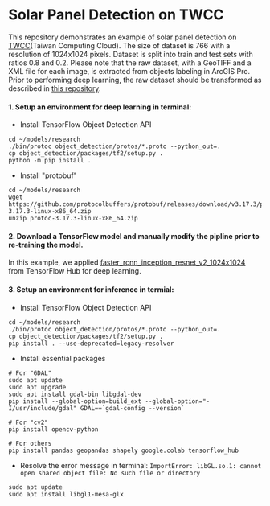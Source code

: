# Solar Panel Detection on TWCC
This repository demonstrates an example of solar panel detection on [TWCC](https://www.twcc.ai)(Taiwan Computing Cloud). The size of dataset is 766 with a resolution of 1024x1024 pixels. Dataset is split into train and test sets with ratios 0.8 and 0.2. Please note that the raw dataset, with a GeoTIFF and a XML file for each image, is extracted from objects labeling in ArcGIS Pro. Prior to performing deep learning, the raw dataset should be transformed as described in [this repository](https://github.com/lsyang99/Solar-Panel-Detection-Samples).

#### 1. Setup an environment for deep learning in terminal:

- Install TensorFlow Object Detection API
```
cd ~/models/research
./bin/protoc object_detection/protos/*.proto --python_out=.
cp object_detection/packages/tf2/setup.py . 
python -m pip install .
```

- Install "protobuf"
```
cd ~/models/research
wget https://github.com/protocolbuffers/protobuf/releases/download/v3.17.3/protoc-3.17.3-linux-x86_64.zip
unzip protoc-3.17.3-linux-x86_64.zip
```




#### 2. Download a TensorFlow model and manually modify the pipline prior to re-training the model.
In this example, we applied [faster_rcnn_inception_resnet_v2_1024x1024](https://tfhub.dev/tensorflow/faster_rcnn/inception_resnet_v2_640x640/1) from TensorFlow Hub for deep learning.




#### 3. Setup an environment for inference in termial:

- Install TensorFlow Object Detection API
```
cd ~/models/research
./bin/protoc object_detection/protos/*.proto --python_out=.
cp object_detection/packages/tf2/setup.py . 
pip install . --use-deprecated=legacy-resolver
```

- Install essential packages
```
# For "GDAL"
sudo apt update
sudo apt upgrade
sudo apt install gdal-bin libgdal-dev
pip install --global-option=build_ext --global-option="-I/usr/include/gdal" GDAL==`gdal-config --version`

# For "cv2"
pip install opencv-python

# For others
pip install pandas geopandas shapely google.colab tensorflow_hub
```



- Resolve the error message in terminal: `ImportError: libGL.so.1: cannot open shared object file: No such file or directory`

```
sudo apt update
sudo apt install libgl1-mesa-glx
```


